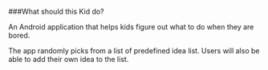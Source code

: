 ###What should this Kid do?

An Android application that helps kids figure out what to do when they are bored.

The app randomly picks from a list of predefined idea list. Users will also be able to add their own idea to the list.
